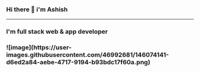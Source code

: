  ### Hi there 👋  i'm Ashish 
___________________________________________________________________________________________________________________________________________________________________________________

<h3>I'm full stack web & app developer<h3>
![image](https://user-images.githubusercontent.com/46992681/146074141-d6ed2a84-aebe-4717-9194-b93bdc17f60a.png)


<!--
**AshishSharma03/AshishSharma03** is a ✨ _special_ ✨ repository because its `README.md` (this file) appears on your GitHub profile.

Here are some ideas to get you started:

- 🔭 I’m currently working on ...
- 🌱 I’m currently learning ...
- 👯 I’m looking to collaborate on ...
- 🤔 I’m looking for help with ...
- 💬 Ask me about ...
- 📫 How to reach me: ...
- 😄 Pronouns: ...
- ⚡ Fun fact: ...
-->
